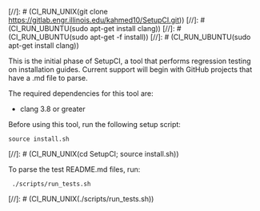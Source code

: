 [//]: # (CI_RUN_UNIX(git clone https://gitlab.engr.illinois.edu/kahmed10/SetupCI.git))
[//]: # (CI_RUN_UBUNTU(sudo apt-get install clang))
[//]: # (CI_RUN_UBUNTU(sudo apt-get -f install))
[//]: # (CI_RUN_UBUNTU(sudo apt-get install clang))

This is the initial phase of SetupCI, a tool that performs regression testing on installation guides. Current support will begin with GitHub projects that have a .md file to parse.

The required dependencies for this tool are:
* clang 3.8 or greater

Before using this tool, run the following setup script:
```
source install.sh
```
[//]: # (CI_RUN_UNIX(cd SetupCI; source install.sh))

To parse the test README.md files, run:
```
 ./scripts/run_tests.sh
```
[//]: # (CI_RUN_UNIX(./scripts/run_tests.sh))
